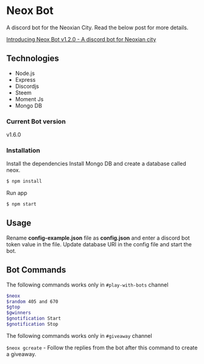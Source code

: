 # Neox Bot

A discord bot for the Neoxian City. Read the below post for more details.

[Introducing Neox Bot v1.2.0 - A discord bot for Neoxian city](https://steempeak.com/@bala41288/introducing-neox-bot-v1-2-0-a-discord-bot-for-neoxian-city)

## Technologies
* Node.js
* Express
* Discordjs
* Steem
* Moment Js
* Mongo DB

### Current Bot version
v1.6.0

### Installation

Install the dependencies
Install Mongo DB and create a database called neox.

```sh
$ npm install
```
Run app

```sh
$ npm start
```

## Usage

Rename **config-example.json** file as **config.json** and enter a discord bot token value in the file. 
Update database URI in the config file and start the bot. 

## Bot Commands

The following commands works only in `#play-with-bots` channel

```sh
$neox
$random 405 and 670
$gtop
$gwinners
$gnotification Start
$gnotification Stop
```

The following commands works only in `#giveaway` channel

`$neox gcreate` - Follow the replies from the bot after this command to create a giveaway.